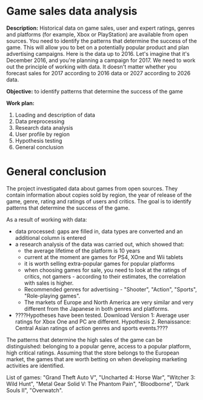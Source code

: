 # Game sales data analysis

**Description:** Historical data on game sales, user and expert ratings, genres and platforms (for example, Xbox or PlayStation) are available from open sources. You need to identify the patterns that determine the success of the game. This will allow you to bet on a potentially popular product and plan advertising campaigns. Here is the data up to 2016. Let's imagine that it's December 2016, and you're planning a campaign for 2017. We need to work out the principle of working with data. It doesn't matter whether you forecast sales for 2017 according to 2016 data or 2027 according to 2026 data.

**Objective:** to identify patterns that determine the success of the game

**Work plan:**
1. Loading and description of data
2. Data preprocessing
3. Research data analysis
4. User profile by region
5. Hypothesis testing
6. General conclusion

# General conclusion

The project investigated data about games from open sources. They contain information about copies sold by region, the year of release of the game, genre, rating and ratings of users and critics. The goal is to identify patterns that determine the success of the game.

As a result of working with data:
* data processed: gaps are filled in, data types are converted and an additional column is entered
* a research analysis of the data was carried out, which showed that:
    * the average lifetime of the platform is 10 years
    * current at the moment are games for PS4, XOne and Wii tablets
    * it is worth selling extra-popular games for popular platforms
    * when choosing games for sale, you need to look at the ratings of critics, not gamers - according to their estimates, the correlation with sales is higher.
    * Recommended genres for advertising - "Shooter", "Action", "Sports", "Role-playing games".
    * The markets of Europe and North America are very similar and very different from the Japanese in both genres and platforms.
* ????Hypotheses have been tested. Download Version 1: Average user ratings for Xbox One and PC are different. Hypothesis 2. Renaissance: Central Asian ratings of action genres and sports events.????

The patterns that determine the high sales of the game can be distinguished: belonging to a popular genre, access to a popular platform, high critical ratings.
Assuming that the store belongs to the European market, the games that are worth betting on when developing marketing activities are identified.

List of games: "Grand Theft Auto V", "Uncharted 4: Horse War", "Witcher 3: Wild Hunt", "Metal Gear Solid V: The Phantom Pain", "Bloodborne", "Dark Souls II", "Overwatch".